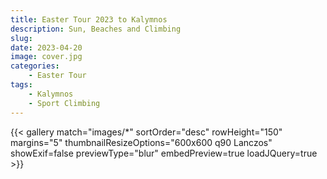 ```yaml
---
title: Easter Tour 2023 to Kalymnos
description: Sun, Beaches and Climbing
slug: 
date: 2023-04-20
image: cover.jpg
categories:
    - Easter Tour
tags:
    - Kalymnos
    - Sport Climbing
---
```


{{< gallery match="images/*" sortOrder="desc" rowHeight="150" margins="5" thumbnailResizeOptions="600x600 q90 Lanczos" showExif=false previewType="blur" embedPreview=true loadJQuery=true >}}
